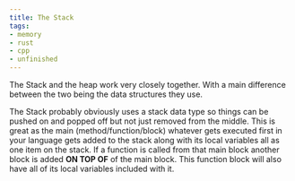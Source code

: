 ```yaml
---
title: The Stack
tags:
- memory
- rust
- cpp
- unfinished
---
```


The Stack and the heap work very closely together. With a main difference between the two being the data structures they use. 

The Stack probably obviously uses a stack data type so things can be pushed on and popped off but not just removed from the middle. This is great as the main (method/function/block) whatever gets executed first in your language gets added to the stack along with its local variables all as one item on the stack. If a function is called from that main block another block is added **ON TOP OF** of the main block. This function block will also have all of its local variables included with it.
